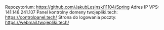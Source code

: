 Repozytorium: https://github.com/JakubLesinski11104/Spring
Adres IP VPS: 141.148.241.107
Panel kontrolny domeny twojepliki.tech: https://controlpanel.tech/
Strona do logowania poczty: https://webmail.twojepliki.tech/